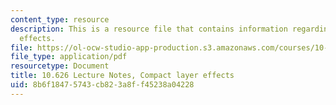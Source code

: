 ```yaml
---
content_type: resource
description: This is a resource file that contains information regarding compact layer
  effects.
file: https://ol-ocw-studio-app-production.s3.amazonaws.com/courses/10-626-electrochemical-energy-systems-spring-2014/8b6f18475743cb823a8ff45238a04228_MIT10_626S14_S11lec26.pdf
file_type: application/pdf
resourcetype: Document
title: 10.626 Lecture Notes, Compact layer effects
uid: 8b6f1847-5743-cb82-3a8f-f45238a04228
---
```

